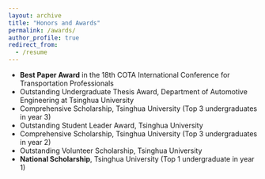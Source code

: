 ```yaml
---
layout: archive
title: "Honors and Awards"
permalink: /awards/
author_profile: true
redirect_from:
  - /resume
---
```


* **Best Paper Award** in the 18th COTA International Conference for Transportation Professionals
* Outstanding Undergraduate Thesis Award, Department of Automotive Engineering at Tsinghua University
* Comprehensive Scholarship, Tsinghua University (Top 3 undergraduates in year 3)
* Outstanding Student Leader Award, Tsinghua University
* Comprehensive Scholarship, Tsinghua University (Top 3 undergraduates in year 2)
* Outstanding Volunteer Scholarship, Tsinghua University
* **National Scholarship**, Tsinghua University (Top 1 undergraduate in year 1)

